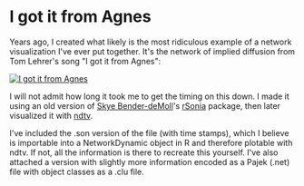 # I got it from Agnes

Years ago, I created what likely is the most ridiculous example of a network visualization I've ever put together. It's the network of implied diffusion from Tom Lehrer's song "I got it from Agnes":

[![I got it from Agnes](https://img.youtube.com/vi/kgdq80BF190/0.jpg)](https://www.youtube.com/watch?v=kgdq80BF190 "I got it from Agnes")

I will not admit how long it took me to get the timing on this down. I made it using an old version of [Skye Bender-deMoll](http://skyeome.net)'s [rSonia](https://www.jstatsoft.org/article/view/v024i07) package, then later visualized it with [ndtv](https://cran.r-project.org/web/packages/ndtv/index.html).

I've included the .son version of the file (with time stamps), which I believe is importable into a NetworkDynamic object in R and therefore plotable with ndtv. If not, all the information is there to recreate this yourself. I've also attached a version with slightly more information encoded as a Pajek (.net) file with object classes as a .clu file.
